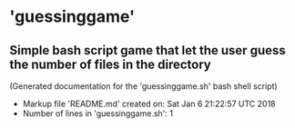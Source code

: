 # 'guessinggame'
## Simple bash script game that let the user guess the number of files in the directory
(Generated documentation for the 'guessinggame.sh' bash shell script)

- Markup file 'README.md' created on:   Sat Jan  6 21:22:57 UTC 2018
- Number of lines in 'guessinggame.sh': 1
